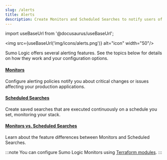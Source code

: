 ```yaml
---
slug: /alerts
title: Alerts
description: Create Monitors and Scheduled Searches to notify users of changing conditions.
---
```


import useBaseUrl from '@docusaurus/useBaseUrl';

<img src={useBaseUrl('img/icons/alerts.png')} alt="icon" width="50"/>

Sumo Logic offers several alerting features. See the topics below for details on how they work and your configuration options.

<div className="box-wrapper" markdown="1">
<div className="box box1 card">
  <div className="container">
  <h4><a href="/docs/alerts/monitors">Monitors</a></h4>
  <p>Configure alerting policies notify you about critical changes or issues affecting your production applications.</p>
  </div>
</div>
<div className="box box2 card">
  <div className="container">
  <h4><a href="/docs/alerts/scheduled-searches">Scheduled Searches</a></h4>
  <p>Create saved searches that are executed continuously on a schedule you set, monitoring your stack.</p>
  </div>
</div>
</div>

<div className="box boxwidebottom card">
  <div className="container">
  <h4><a href="/docs/alerts/difference-from-scheduled-searches">Monitors vs. Scheduled Searches</a></h4>
  <p>Learn about the feature differences between Monitors and Scheduled Searches.</p>
  </div>
</div>

:::note
You can configure Sumo Logic Monitors using [Terraform modules](https://registry.terraform.io/providers/SumoLogic/sumologic/latest/docs/resources/monitor).
:::
